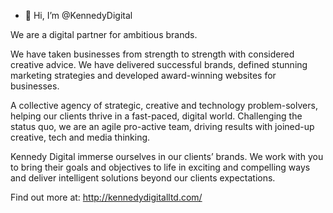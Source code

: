 - 👋 Hi, I’m @KennedyDigital

We are a digital partner for ambitious brands.

We have taken businesses from strength to strength with considered creative advice.
We have delivered successful brands, defined stunning marketing strategies and developed award-winning websites for businesses.

A collective agency of strategic, creative and technology problem-solvers, helping our clients thrive in a fast-paced, digital world.
Challenging the status quo, we are an agile pro-active team, driving results with joined-up creative, tech and media thinking.

Kennedy Digital immerse ourselves in our clients’ brands.
We work with you to bring their goals and objectives to life in exciting and compelling ways and deliver intelligent solutions beyond our clients expectations.

Find out more at: http://kennedydigitalltd.com/

<!---
KennedyDigital/KennedyDigital is a ✨ special ✨ repository because its `README.md` (this file) appears on your GitHub profile.
You can click the Preview link to take a look at your changes.
--->
